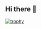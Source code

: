 ## Hi there 👋
[![trophy](https://github-profile-trophy.vercel.app/?username=paras-2407)](https://github.com/paras-2407/github-profile-trophy)

<!--
**paras-2407/paras-2407** is a ✨ _special_ ✨ repository because its `README.md` (this file) appears on your GitHub profile.

Here are some ideas to get you started:

- 🔭 I’m currently working on ...
- 🌱 I’m currently learning ...
- 👯 I’m looking to collaborate on ...
- 🤔 I’m looking for help with ...
- 💬 Ask me about ...
- 📫 How to reach me: ...
- 😄 Pronouns: ...
- ⚡ Fun fact: ...
-->
